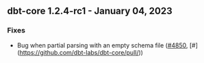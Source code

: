 ## dbt-core 1.2.4-rc1 - January 04, 2023
### Fixes
- Bug when partial parsing with an empty schema file ([#4850](https://github.com/dbt-labs/dbt-core/issues/4850), [#<no value>](https://github.com/dbt-labs/dbt-core/pull/<no value>))
